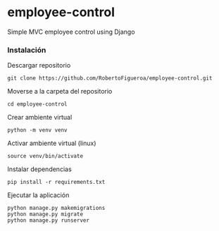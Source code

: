 # employee-control

Simple MVC employee control using Django

### Instalación
Descargar repositorio
```
git clone https://github.com/RobertoFigueroa/employee-control.git
```

Moverse a la carpeta del repositorio
```
cd employee-control
```

Crear ambiente virtual
```
python -m venv venv
```

Activar ambiente virtual (linux)
```
source venv/bin/activate
```

Instalar dependencias
```
pip install -r requirements.txt
```

Ejecutar la aplicación
```
python manage.py makemigrations
python manage.py migrate
python manage.py runserver
```
